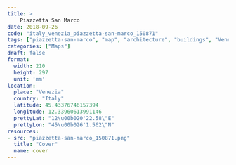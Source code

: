```yaml
---
title: > 
    Piazzetta San Marco
date: 2018-09-26
code: "italy_venezia_piazzetta-san-marco_150871"
tags: ["piazzetta-san-marco", "map", "architecture", "buildings", "Venezia", "Italy"]
categories: ["Maps"]
draft: false
format:
  width: 210
  height: 297
  unit: 'mm'
location:
  place: "Venezia"
  country: "Italy"
  latitude: 45.43376746157394
  longitude: 12.33960613991146
  prettyLat: "12\u00b020'22.58\"E"
  prettyLon: "45\u00b026'1.562\"N"
resources:
- src: "piazzetta-san-marco_150871.png"
  title: "Cover"
  name: cover
---
```

